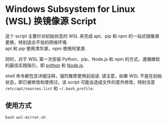 # Windows Subsystem for Linux (WSL) 换镜像源 Script

这个 script 主要针对初始状态的 WSL 来完成 apt、pip 和 npm 的一站式镜像源更换，特别适合不佳的网络环境.  
apt 和 pip 使用清华源，npm 使用阿里源.  

同时，对于 WSL 第一次安装 Python、pip、Node.js 和 npm 的方式，遵循微软的最佳实践指引，即 [python](https://learn.microsoft.com/en-us/windows/python/web-frameworks) 和 [Node.js](https://learn.microsoft.com/en-us/windows/dev-environment/javascript/nodejs-on-wsl).
  
shell 命令都包含详细注释，强烈推荐使用前阅读. 请注意，如果 WSL 不是在初始状态，即已被修改和使用过，该 script 可能会造成文件的意外修改，特别注意 `/etc/apt/sources.list` 和 `~/.bash_profile`.

## 使用方式
```shell
bash wsl-mirror.sh
```
